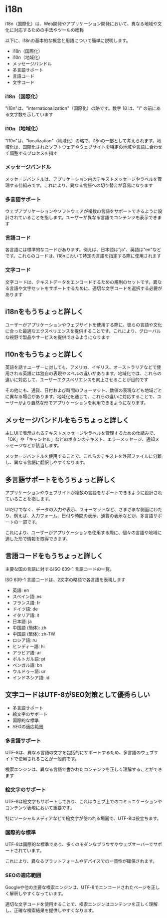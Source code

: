 # i18n

i18n（国際化）は、Web開発やアプリケーション開発において、異なる地域や文化に対応するための手法やツールの総称

以下に、i18nの基本的な概念と用語について簡単に説明します。

- i18n（国際化）
- l10n（地域化）
- メッセージバンドル
- 多言語サポート
- 言語コード
- 文字コード

### i18n（国際化）

"i18n"は、"internationalization"（国際化）の略です。数字 18 は、"i" の前にある文字数を示しています

### l10n（地域化）

"l10n"は、"localization"（地域化）の略で、i18nの一部として考えられます。地域化は、国際化されたソフトウェアやウェブサイトを特定の地域や言語に合わせて調整するプロセスを指す

### メッセージバンドル

メッセージバンドルは、アプリケーション内のテキストメッセージやラベルを管理する仕組みです。これにより、異なる言語への切り替えが容易になります

### 多言語サポート

ウェブアプリケーションやソフトウェアが複数の言語をサポートできるように設計されていることを指します。ユーザーが異なる言語でコンテンツを表示できます

### 言語コード

各言語には標準的なコードがあります。例えば、日本語は"ja"、英語は"en"などです。これらのコードは、i18nにおいて特定の言語を指定する際に使用されます

### 文字コード

文字コードは、テキストデータをエンコードするための規則のセットです。異なる言語や文字セットをサポートするために、適切な文字コードを選択する必要があります

## i18nをもうちょっと詳しく

ユーザーがアプリケーションやウェブサイトを使用する際に、彼らの言語や文化に合った最適なエクスペリエンスを提供することです。これにより、グローバルな視野で製品やサービスを提供できるようになります

## l10nをもうちょっと詳しく

英語を話すユーザーに対しても、アメリカ、イギリス、オーストラリアなどで使用される英語には独自の表現やスペルの違いがあります。地域化では、これらの違いに対応して、ユーザーエクスペリエンスを向上させることが目的です

その他にも、通貨、日付および時間のフォーマット、数値の表現なども地域ごとに異なる場合があります。地域化を通じて、これらの違いに対応することで、ユーザーがより自然な形でアプリケーションを利用できるようになります。

## メッセージバンドルをもうちょっと詳しく

主にUIで表示されるテキストメッセージやラベルを管理するための仕組みで、「OK」や「キャンセル」などのボタンのテキスト、エラーメッセージ、通知メッセージなどが該当します。

メッセージバンドルを使用することで、これらのテキストを外部ファイルに分離し、異なる言語に翻訳しやすくなります。

## 多言語サポートをもうちょっと詳しく

アプリケーションやウェブサイトが複数の言語をサポートできるように設計されていることを指します。

UIだけでなく、データの入力や表示、フォーマットなど、さまざまな側面にわたり、例えば、入力フォーム、日付や時間の表示、通貨の表示などが、多言語サポートの一部です。

これにより、ユーザーがアプリケーションを使用する際に、個々の言語や地域に適した形で情報を取得できます。

## 言語コードをもうちょっと詳しく

主要な国の言語に対するISO 639-1 言語コードの一覧。

ISO 639-1 言語コードは、2文字の略語で各言語を表現します

- 英語: en
- スペイン語: es
- フランス語: fr
- ドイツ語: de
- イタリア語: it
- 日本語: ja
- 中国語 (簡体): zh
- 中国語 (繁体): zh-TW
- ロシア語: ru
- ヒンディー語: hi
- アラビア語: ar
- ポルトガル語: pt
- ベンガル語: bn
- ウルドゥー語: ur
- インドネシア語: id

## 文字コードはUTF-8がSEO対策として優秀らしい

- 多言語サポート
- 絵文字のサポート
- 国際的な標準
- SEOの適応範囲

### 多言語サポート

UTF-8は、異なる言語の文字を包括的にサポートするため、多言語のウェブサイトで使用されることが一般的です。

検索エンジンは、異なる言語で書かれたコンテンツを正しく理解することができます

### 絵文字のサポート

UTF-8は絵文字もサポートしており、これはウェブ上でのコミュニケーションやコンテンツ表現において重要です。

特にソーシャルメディアなどで絵文字が使われる場面で、UTF-8は役立ちます。

### 国際的な標準

UTF-8は国際的な標準であり、多くのモダンなブラウザやウェブサーバーでサポートされています。

これにより、異なるプラットフォームやデバイスでの一貫性が確保されます。

### SEOの適応範囲

Googleや他の主要な検索エンジンは、UTF-8でエンコードされたページを正しく解釈しやすくなっています。

適切な文字コードを使用することで、検索エンジンはコンテンツを正しく理解し、正確な検索結果を提供しやすくなります。

